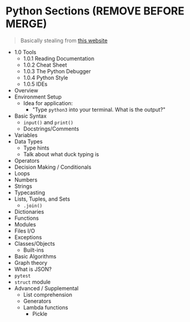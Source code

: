 # Python Sections (REMOVE BEFORE MERGE)
> Basically stealing from [this website](https://www.tutorialspoint.com/python3/index.htm)
- 1.0 Tools
  - 1.0.1 Reading Documentation
  - 1.0.2 Cheat Sheet
  - 1.0.3 The Python Debugger
  - 1.0.4 Python Style
  - 1.0.5 IDEs
- Overview
- Environment Setup
    - Idea for application:
      - "Type `python3` into your terminal.  What is the output?"
- Basic Syntax
    - `input()` and `print()`
    - Docstrings/Comments
- Variables
- Data Types
    - Type hints
    - Talk about what duck typing is
- Operators
- Decision Making / Conditionals
- Loops
- Numbers
- Strings
- Typecasting
- Lists, Tuples, and Sets
    - `.join()`
- Dictionaries
- Functions
- Modules
- Files I/O
- Exceptions
- Classes/Objects
    - Built-ins
- Basic Algorithms
- Graph theory
- What is JSON?
- `pytest`
- `struct` module
- Advanced / Supplemental
  - List comprehension
  - Generators
  - Lambda functions
    - Pickle